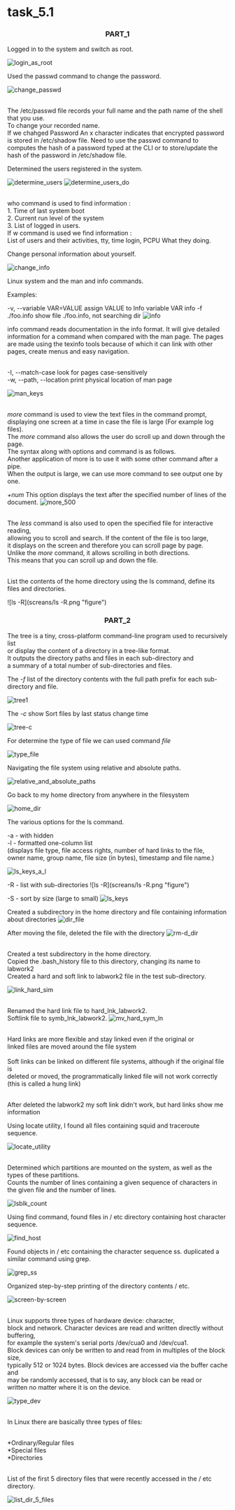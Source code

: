 # task_5.1

<h3 align="center">PART_1</h3>

Logged in to the system and switch as root.

![login_as_root](screans/login_as_root.png "figure")

Used the passwd command to change the password.

![change_passwd](screans/change_passwd.png "figure")

<br>The /etc/passwd file records your full name and the path name of the shell that you use. 
<br>To change your recorded name.
<br>If we chahged Password An x character indicates that encrypted password is stored 
in /etc/shadow file. 
Need to use the passwd command to computes the hash of a password typed at the CLI or 
to store/update the hash of the password in /etc/shadow file.


Determined the users registered in the system.

![determine_users](screans/determine_users.png "figure")
![determine_users_do](screans/determine_users_do.png "figure")

<br>who command is used to find information :
<br>1. Time of last system boot
<br>2. Current run level of the system
<br>3. List of logged in users.
<br>If w command is used we find information :
<br> List of users and their activities, tty, time login, PCPU What they doing.


Change personal information about yourself.

![change_info](screans/change_info.png "figure")

Linux system and the man and info commands.

Examples:

-v, --variable VAR=VALUE     assign VALUE to Info variable VAR
info -f ./foo.info           show file ./foo.info, not searching dir
![info](screans/info.png "figure")

info command reads documentation in the info format.
 It will give detailed information for a command when compared with the man page. 
The pages are made using the texinfo tools because of which it can link 
with other pages, create menus and easy navigation.


<br>
-I, --match-case           look for pages case-sensitively
<br>-w, --path, --location     print physical location of man page

![man_keys](screans/man_keys.png "figure")


<br>_more_ command is used to view the text files in the command prompt, 
<br>displaying one screen at a time in case the file is large (For example log files). 
<br>The _more_ command also allows the user do scroll up and down through the page. 
<br>The syntax along with options and command is as follows. 
<br>Another application of more is to use it with some other command after a pipe. 
<br>When the output is large, we can use more command to see output one by one.


_+num_ This option displays the text after the specified number of lines of the document.
![more_500](screans/more_500.png "figure")



<br>The _less_ command is also used to open the specified file for interactive reading, 
<br>allowing you to scroll and search. If the content of the file is too large, 
<br>it displays on the screen and therefore you can scroll page by page. 
<br>Unlike the _more_ command, it allows scrolling in both directions. 
<br>This means that you can scroll up and down the file.

<br>List the contents of the home directory using the ls command, define its files and directories.

![ls -R](screans/ls -R.png "figure")
<br>



<h3 align="center">PART_2</h3>

The tree is a tiny, cross-platform command-line program used to recursively list 
<br>or display the content of a directory in a tree-like format. 
<br>It outputs the directory paths and files in each sub-directory and 
<br>a summary of a total number of sub-directories and files.

The _-f_ list of the directory contents with the full path prefix 
for each sub-directory and file.

![tree1](screans/tree1.png "figure")

The _-c_ show Sort files by last status change time

![tree-c](screans/tree-c.png "figure")

For determine the type of file we can  used command _file_

![type_file](screans/type_file.png "figure")

Navigating the file system using relative and absolute paths.

![relative_and_absolute_paths](screans/relative_and_absolute_paths.png "figure")

Go back to my home directory from anywhere in the filesystem 

![home_dir](screans/home_dir.png "figure")

The various options for the ls command.


-a - with hidden
<br>-l - formatted one-column list 
<br>(displays file type, file access rights, number of hard links to the file, 
<br>owner name, group name, file size (in bytes), timestamp and file name.)

![ls_keys_a_l](screans/ls_keys_a_l.png "figure")

-R - list with sub-directories
![ls -R](screans/ls -R.png "figure")

-S - sort by size (large to small)
![ls_keys](screans/ls_keys.png "figure")

Created a subdirectory in the home directory and file containing information about directories
![dir_file](screans/dir_file.png "figure")

After moving the file, deleted the file with the directory
![rm-d_dir](screans/rm-d_dir.png "figure")
 
<br>Created a test subdirectory in the home directory.
<br>Copied the .bash_history file to this directory, changing its name to labwork2
<br>Created a hard and soft link to labwork2 file in the test sub-directory.

![link_hard_sim](screans/link_hard_sim.png "figure")


<br>Renamed the hard link file to hard_lnk_labwork2.
<br>Softlink file to symb_lnk_labwork2.
![mv_hard_sym_ln](screans/mv_hard_sym_ln.png "figure")

<br>Hard links are more flexible and stay linked even if the original or 
<br>linked files are moved around the file system
<br>
<br>Soft links can be linked on different file systems, although if the original file is
<br>deleted or moved, the programmatically linked file will not work correctly (this is called a hung link)

<br>After deleted the labwork2 my soft link didn't work, but hard links show me information


Using locate utility, I found all files containing squid and traceroute sequence.

![locate_utility](screans/locate_utility.png "figure")


<br>Determined which partitions are mounted on the system, as well as the types of these partitions.
<br>Counts the number of lines containing a given sequence of characters in the given file and the number of lines.

![lsblk_count](screans/lsblk_count.png "figure")

Using find command, found files in / etc directory containing host character sequence.

![find_host](screans/find_host.png "figure")


Found objects in / etc containing the character sequence ss. duplicated a similar command using grep.

![grep_ss](screans/grep_ss.png "figure")


Organized step-by-step printing of the directory contents / etc.

![screen-by-screen](screans/screen-by-screen.png "figure")

<br>Linux supports three types of hardware device: character, 
<br>block and network. Character devices are read and written directly without buffering, 
<br>for example the system's serial ports /dev/cua0 and /dev/cua1. 
<br>Block devices can only be written to and read from in multiples of the block size, 
<br>typically 512 or 1024 bytes. Block devices are accessed via the buffer cache and 
<br>may be randomly accessed, that is to say, any block can be read or 
<br>written no matter where it is on the device.

![type_dev](screans/type_dev.png "figure")

<br>In Linux there are basically three types of files:

<br>*Ordinary/Regular files
<br>*Special files
<br>*Directories
                      
<br>List of the first 5 directory files that were recently accessed in the / etc directory.

![list_dir_5_files](screans/list_dir_5_files.png "figure")




